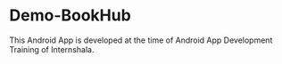 # Demo-BookHub
This Android App is developed at the time of Android App Development Training of Internshala.
